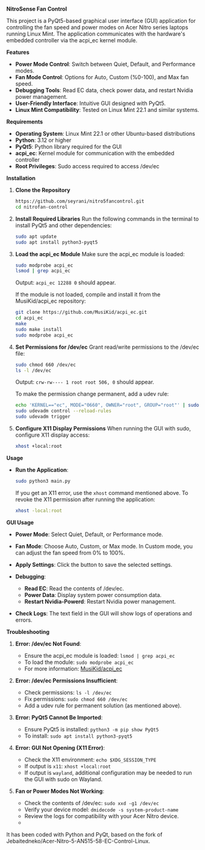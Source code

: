 **NitroSense Fan Control**

This project is a PyQt5-based graphical user interface (GUI) application for controlling the fan speed and power modes on Acer Nitro series laptops running Linux Mint. The application communicates with the hardware's embedded controller via the acpi\_ec kernel module.

**Features**

* **Power Mode Control**: Switch between Quiet, Default, and Performance modes.
* **Fan Mode Control**: Options for Auto, Custom (%0-100), and Max fan speed.
* **Debugging Tools**: Read EC data, check power data, and restart Nvidia power management.
* **User-Friendly Interface**: Intuitive GUI designed with PyQt5.
* **Linux Mint Compatibility**: Tested on Linux Mint 22.1 and similar systems.

**Requirements**

* **Operating System**: Linux Mint 22.1 or other Ubuntu-based distributions
* **Python**: 3.12 or higher
* **PyQt5**: Python library required for the GUI
* **acpi\_ec**: Kernel module for communication with the embedded controller
* **Root Privileges**: Sudo access required to access /dev/ec

**Installation**

1. **Clone the Repository**

   ```bash
   https://github.com/seyrani/nitro5fancontrol.git
   cd nitrofan-control
   ```

2. **Install Required Libraries**
   Run the following commands in the terminal to install PyQt5 and other dependencies:

   ```bash
   sudo apt update
   sudo apt install python3-pyqt5
   ```

3. **Load the acpi\_ec Module**
   Make sure the acpi\_ec module is loaded:

   ```bash
   sudo modprobe acpi_ec
   lsmod | grep acpi_ec
   ```

   Output: `acpi_ec 12288 0` should appear.

   If the module is not loaded, compile and install it from the MusiKid/acpi\_ec repository:

   ```bash
   git clone https://github.com/MusiKid/acpi_ec.git
   cd acpi_ec
   make
   sudo make install
   sudo modprobe acpi_ec
   ```

4. **Set Permissions for /dev/ec**
   Grant read/write permissions to the /dev/ec file:

   ```bash
   sudo chmod 660 /dev/ec
   ls -l /dev/ec
   ```

   Output: `crw-rw---- 1 root root 506, 0` should appear.

   To make the permission change permanent, add a udev rule:

   ```bash
   echo 'KERNEL=="ec", MODE="0660", OWNER="root", GROUP="root"' | sudo tee /etc/udev/rules.d/99-acpi_ec.rules
   sudo udevadm control --reload-rules
   sudo udevadm trigger
   ```

5. **Configure X11 Display Permissions**
   When running the GUI with sudo, configure X11 display access:

   ```bash
   xhost +local:root
   ```

**Usage**

* **Run the Application**:

  ```bash
  sudo python3 main.py
  ```

  If you get an X11 error, use the `xhost` command mentioned above.
  To revoke the X11 permission after running the application:

  ```bash
  xhost -local:root
  ```

**GUI Usage**

* **Power Mode**: Select Quiet, Default, or Performance mode.

* **Fan Mode**: Choose Auto, Custom, or Max mode. In Custom mode, you can adjust the fan speed from 0% to 100%.

* **Apply Settings**: Click the button to save the selected settings.

* **Debugging**:

  * **Read EC**: Read the contents of /dev/ec.
  * **Power Data**: Display system power consumption data.
  * **Restart Nvidia-Powerd**: Restart Nvidia power management.

* **Check Logs**: The text field in the GUI will show logs of operations and errors.

**Troubleshooting**

1. **Error: /dev/ec Not Found**:

   * Ensure the acpi\_ec module is loaded: `lsmod | grep acpi_ec`
   * To load the module: `sudo modprobe acpi_ec`
   * For more information: [MusiKid/acpi\_ec](https://github.com/MusiKid/acpi_ec)

2. **Error: /dev/ec Permissions Insufficient**:

   * Check permissions: `ls -l /dev/ec`
   * Fix permissions: `sudo chmod 660 /dev/ec`
   * Add a udev rule for permanent solution (as mentioned above).

3. **Error: PyQt5 Cannot Be Imported**:

   * Ensure PyQt5 is installed: `python3 -m pip show PyQt5`
   * To install: `sudo apt install python3-pyqt5`

4. **Error: GUI Not Opening (X11 Error)**:

   * Check the X11 environment: `echo $XDG_SESSION_TYPE`
   * If output is `x11`: `xhost +local:root`
   * If output is `wayland`, additional configuration may be needed to run the GUI with sudo on Wayland.

5. **Fan or Power Modes Not Working**:

   * Check the contents of /dev/ec: `sudo xxd -g1 /dev/ec`
   * Verify your device model: `dmidecode -s system-product-name`
   * Review the logs for compatibility with your Acer Nitro device.
   * 
It has been coded with Python and PyQt, based on the fork of Jebaitedneko/Acer-Nitro-5-AN515-58-EC-Control-Linux.
